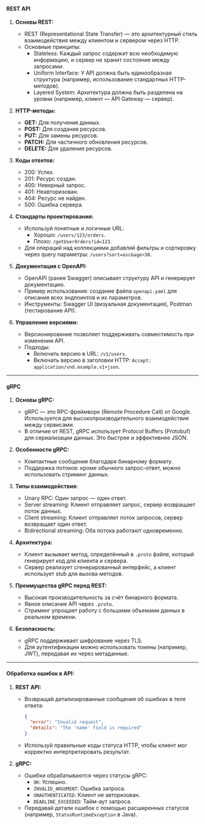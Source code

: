 
#### **REST API**

1. **Основы REST:**
    
    - REST (Representational State Transfer) — это архитектурный стиль взаимодействия между клиентом и сервером через HTTP.
    - Основные принципы:
        - Stateless: Каждый запрос содержит всю необходимую информацию, и сервер не хранит состояние между запросами.
        - Uniform Interface: У API должна быть единообразная структура (например, использование стандартных HTTP-методов).
        - Layered System: Архитектура должна быть разделена на уровни (например, клиент — API Gateway — сервер).
2. **HTTP-методы:**
    
    - **GET:** Для получения данных.
    - **POST:** Для создания ресурсов.
    - **PUT:** Для замены ресурсов.
    - **PATCH:** Для частичного обновления ресурсов.
    - **DELETE:** Для удаления ресурсов.
3. **Коды ответов:**
    
    - 200: Успех.
    - 201: Ресурс создан.
    - 400: Неверный запрос.
    - 401: Неавторизован.
    - 404: Ресурс не найден.
    - 500: Ошибка сервера.
4. **Стандарты проектирования:**
    
    - Используй понятные и логичные URL:
        - Хорошо: `/users/123/orders`.
        - Плохо: `/getUserOrders?id=123`.
    - Для операций над коллекциями добавляй фильтры и сортировку через query параметры: `/users?sort=asc&age>30`.
5. **Документация с OpenAPI:**
    
    - OpenAPI (ранее Swagger) описывает структуру API и генерирует документацию.
    - Пример использования: создание файла `openapi.yaml` для описания всех эндпоинтов и их параметров.
    - Инструменты: Swagger UI (визуальная документация), Postman (тестирование API).
6. **Управление версиями:**
    
    - Версионирование позволяет поддерживать совместимость при изменении API.
    - Подходы:
        - Включать версию в URL: `/v1/users`.
        - Включать версию в заголовки HTTP: `Accept: application/vnd.example.v1+json`.

---

#### **gRPC**

1. **Основы gRPC:**
    
    - gRPC — это RPC-фреймворк (Remote Procedure Call) от Google. Используется для высокопроизводительного взаимодействия между сервисами.
    - В отличие от REST, gRPC использует Protocol Buffers (Protobuf) для сериализации данных. Это быстрее и эффективнее JSON.
2. **Особенности gRPC:**
    
    - Компактные сообщения благодаря бинарному формату.
    - Поддержка потоков: кроме обычного запрос-ответ, можно использовать стриминг данных.
3. **Типы взаимодействия:**
    
    - Unary RPC: Один запрос — один ответ.
    - Server streaming: Клиент отправляет запрос, сервер возвращает поток данных.
    - Client streaming: Клиент отправляет поток запросов, сервер возвращает один ответ.
    - Bidirectional streaming: Оба потока работают одновременно.
4. **Архитектура:**
    
    - Клиент вызывает метод, определённый в `.proto` файле, который генерирует код для клиента и сервера.
    - Сервер реализует сгенерированный интерфейс, а клиент использует stub для вызова методов.
5. **Преимущества gRPC перед REST:**
    
    - Высокая производительность за счёт бинарного формата.
    - Явное описание API через `.proto`.
    - Стриминг упрощает работу с большими объемами данных в реальном времени.
6. **Безопасность:**
    
    - gRPC поддерживает шифрование через TLS.
    - Для аутентификации можно использовать токены (например, JWT), передавая их через метаданные.

---

#### **Обработка ошибок в API:**

1. **REST API:**
    
    - Возвращай детализированные сообщения об ошибках в теле ответа:
        
        ```json
        {
          "error": "Invalid request",
          "details": "The 'name' field is required"
        }
        ```
        
    - Используй правильные коды статуса HTTP, чтобы клиент мог корректно интерпретировать результат.
2. **gRPC:**
    
    - Ошибки обрабатываются через статусы gRPC:
        - `OK`: Успешно.
        - `INVALID_ARGUMENT`: Ошибка запроса.
        - `UNAUTHENTICATED`: Клиент не авторизован.
        - `DEADLINE_EXCEEDED`: Тайм-аут запроса.
    - Передавай детали ошибок с помощью расширенных статусов (например, `StatusRuntimeException` в Java).